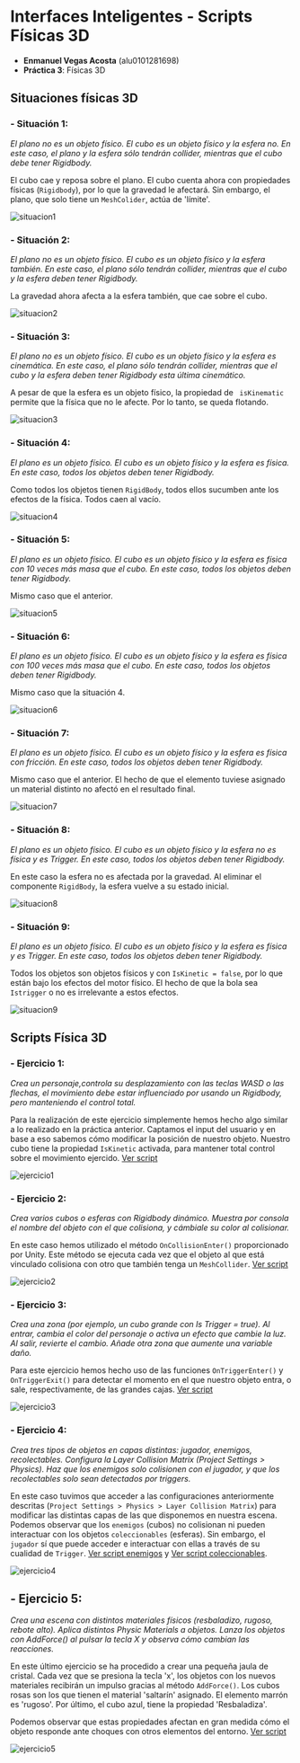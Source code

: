 # Interfaces Inteligentes - Scripts Físicas 3D

- **Enmanuel Vegas Acosta** (alu0101281698)
- **Práctica 3**: Físicas 3D

## **Situaciones físicas 3D**

### **- Situación 1:**
_El plano no es un objeto físico. El cubo es un objeto físico y la esfera no. En este caso, el plano y la esfera sólo tendrán collider, mientras que el cubo debe tener Rigidbody._

El cubo cae y reposa sobre el plano. El cubo cuenta ahora con propiedades físicas
(`Rigidbody`), por lo que la gravedad le afectará. Sin embargo, el plano, que
solo tiene un `MeshColider`, actúa de 'límite'.

![situacion1](./images/s1.gif)


### **- Situación 2:**
_El plano no es un objeto físico. El cubo es un objeto físico y la esfera también. En este caso, el plano sólo tendrán collider, mientras que el cubo y la esfera deben tener Rigidbody._

La gravedad ahora afecta a la esfera también, que cae sobre el cubo.

![situacion2](./images/s2.gif)


### **- Situación 3:**
_El plano no es un objeto físico. El cubo es un objeto físico y la esfera es cinemática. En este caso, el plano sólo tendrán collider, mientras que el cubo y la esfera deben tener Rigidbody esta última cinemático._

A pesar de que la esfera es un objeto físico, la propiedad de ` isKinematic` permite que la física que no le afecte. Por lo tanto, se queda flotando.

![situacion3](./images/s3.gif)


### **- Situación 4:**
_El plano es un objeto físico. El cubo es un objeto físico y la esfera es física. En este caso, todos los objetos deben tener Rigidbody._

Como todos los objetos tienen `RigidBody`, todos ellos sucumben ante los efectos de la física. Todos caen al vacío.

![situacion4](./images/s4.gif)

### **- Situación 5:**
_El plano es un objeto físico. El cubo es un objeto físico y la esfera es física con 10 veces más masa que el cubo. En este caso, todos los objetos deben tener Rigidbody._

Mismo caso que el anterior.

![situacion5](./images/s5.gif)

### **- Situación 6:**
_El plano es un objeto físico. El cubo es un objeto físico y la esfera es física con 100 veces más masa que el cubo. En este caso, todos los objetos deben tener Rigidbody._

Mismo caso que la situación 4.

![situacion6](./images/s6.gif)

### **- Situación 7:**
_El plano es un objeto físico. El cubo es un objeto físico y la esfera es física con fricción. En este caso, todos los objetos deben tener Rigidbody._

Mismo caso que el anterior. El hecho de que el elemento tuviese asignado un material distinto no afectó en el resultado final.

![situacion7](./images/s7.gif)

### **- Situación 8:**
_El plano es un objeto físico. El cubo es un objeto físico y la esfera no es física y es Trigger. En este caso, todos los objetos deben tener Rigidbody._

En este caso la esfera no es afectada por la gravedad. Al eliminar el componente `RigidBody`, la esfera vuelve a su estado inicial.

![situacion8](./images/s8.gif)

### **- Situación 9:**
_El plano es un objeto físico. El cubo es un objeto físico y la esfera es física y es Trigger. En este caso, todos los objetos deben tener Rigidbody._

Todos los objetos son objetos físicos y con `IsKinetic = false`, por lo que están bajo los efectos del motor físico. El hecho de que la bola sea `Istrigger` o no es irrelevante a estos efectos.

![situacion9](./images/s9.gif)

## **Scripts Física 3D**

### **- Ejercicio 1:**
_Crea un personaje,controla su desplazamiento con las teclas WASD o las flechas, el movimiento debe estar influenciado por usando un Rigidbody, pero manteniendo el control total._ 

Para la realización de este ejercicio simplemente hemos hecho algo similar a lo realizado en la práctica anterior. Captamos el input del usuario y en base a eso sabemos cómo modificar la posición de nuestro objeto. Nuestro cubo tiene la propiedad `IsKinetic` activada, para mantener total control sobre el movimiento ejercido. [Ver script](/scripts/PlayerMovement.cs)

![ejercicio1](./images/ej1.gif)

### **- Ejercicio 2:**
_Crea varios cubos o esferas con Rigidbody dinámico. Muestra por consola el nombre del objeto con el que colisiona, y cámbiale su color al colisionar._

En este caso hemos utilizado el método `OnCollisionEnter()` proporcionado por Unity. Este método se ejecuta cada vez que el objeto al que está vinculado colisiona con otro que también tenga un `MeshCollider`. [Ver script](/scripts/Colores.cs)

![ejercicio2](./images/ej2.gif)


### **- Ejercicio 3:** 
_Crea una zona (por ejemplo, un cubo grande con Is Trigger = true). Al entrar, cambia el color del personaje o activa un efecto que cambie la luz. Al salir, revierte el cambio. Añade otra zona que aumente una variable daño._

Para este ejercicio hemos hecho uso de las funciones `OnTriggerEnter()` y `OnTriggerExit()` para detectar el momento en el que nuestro objeto entra, o sale, respectivamente, de las grandes cajas. [Ver script](scripts/DanoYLuz.cs)

![ejercicio3](./images/ej3.gif)

### **- Ejercicio 4:**
_Crea tres tipos de objetos en capas distintas: jugador, enemigos, recolectables. Configura la Layer Collision Matrix (Project Settings > Physics). Haz que los enemigos solo colisionen con el jugador, y que los recolectables solo sean detectados por triggers._

En este caso tuvimos que acceder a las configuraciones anteriormente descritas (`Project Settings > Physics > Layer Collision Matrix`) para modificar las distintas capas de las que disponemos en nuestra escena. Podemos observar que los `enemigos` (cubos) no colisionan ni pueden interactuar con los objetos `coleccionables` (esferas). Sin embargo, el `jugador` sí que puede acceder e interactuar con ellas a través de su cualidad de `Trigger`. [Ver script enemigos](scripts/Enemigos.cs) y [Ver script coleccionables](scripts/Recolectables.cs).

![ejercicio4](./images/ej4.gif)

## **- Ejercicio 5:**
_Crea una escena con distintos materiales físicos (resbaladizo, rugoso, rebote alto). Aplica distintos Physic Materials a objetos. Lanza los objetos con AddForce() al pulsar la tecla X y observa cómo cambian las reacciones._

En este último ejercicio se ha procedido a crear una pequeña jaula de cristal. Cada vez que se presiona la tecla 'x', los objetos con los nuevos materiales recibirán un impulso gracias al método `AddForce()`. Los cubos rosas son los que tienen el material 'saltarín' asignado. El elemento marrón es 'rugoso'. Por último, el cubo azul, tiene la propiedad 'Resbaladiza'. 

Podemos observar que estas propiedades afectan en gran medida cómo el objeto responde ante choques con otros elementos del entorno. [Ver script](/scripts/Colores.cs)

![ejercicio5](./images/ej5.gif)
